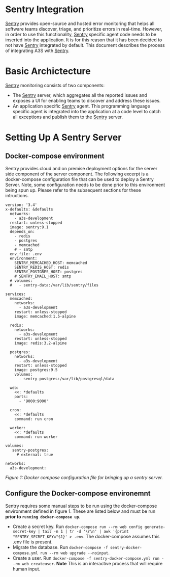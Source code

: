 # Sentry Integration

[Sentry](https://sentry.io/welcome/) provides open-source and hosted error monitoring that helps all software 
teams discover, triage, and prioritize errors in real-time. However, in order to use this functionality, [Sentry](https://sentry.io/welcome/) specific agent code needs to be inserted into the application. It is for this reason that it has been decided to not have [Sentry](https://sentry.io/welcome/) integrated by default. This document describes the process of integrating A3S with [Sentry](https://sentry.io/welcome/).

# Basic Archictecture

[Sentry](https://sentry.io/welcome/) monitoring consists of two components:

* The [Sentry](https://sentry.io/welcome/) server, which aggregates all the reported issues and exposes a UI for enabling teams to discover and address these issues.
* An application specific [Sentry](https://sentry.io/welcome/) agent. This programming language specific agent is integrated into the application at a code level to catch all exceptions and publish them to the [Sentry](https://sentry.io/welcome/) server.

# Setting Up A Sentry Server

## Docker-compose environment

Sentry provides cloud and on premise deployment options for the server side component of the server component. The following excerpt is a docker-compose configuration file that can be used to deploy a Sentry Server. Note, some configuration needs to be done prior to this environment being spun up. Please refer to the subsequent sections for these intructions.

```
version: '3.4'
x-defaults: &defaults
  networks:
    - a3s-development
  restart: unless-stopped
  image: sentry:9.1
  depends_on:
    - redis
    - postgres
    - memcached
    # - smtp
  env_file: .env
  environment:
    SENTRY_MEMCACHED_HOST: memcached
    SENTRY_REDIS_HOST: redis
    SENTRY_POSTGRES_HOST: postgres
    # SENTRY_EMAIL_HOST: smtp
  # volumes:
  #   - sentry-data:/var/lib/sentry/files

services:
  memcached:
    networks:
      - a3s-development
    restart: unless-stopped
    image: memcached:1.5-alpine

  redis:
    networks:
      - a3s-development
    restart: unless-stopped
    image: redis:3.2-alpine

  postgres:
    networks:
      - a3s-development
    restart: unless-stopped
    image: postgres:9.5
    volumes:
      - sentry-postgres:/var/lib/postgresql/data

  web:
    <<: *defaults
    ports:
      - '9000:9000'

  cron:
    <<: *defaults
    command: run cron

  worker:
    <<: *defaults
    command: run worker

volumes:
   sentry-postgres:
     # external: true
      
networks:
  a3s-development:
```
*Figure 1: Docker compose configuration file for bringing up a sentry server.*

## Configure the Docker-compose environemnt

Sentry requires some manual steps to be run using the docker-compose environment defined in figure 1. These are listed below and must be run **prior to `running docker-compose up`**.

* Create a secret key. Run `docker-compose run --rm web config generate-secret-key | tail -n 1 | tr -d '\r\n' | awk '{print "SENTRY_SECRET_KEY="$1}' > .env`. The docker-compose assumes this .env file is present.
* Migrate the database. Run `docker-compose -f sentry-docker-compose.yml run --rm web upgrade --noinput`.
* Create a user. Run `docker-compose -f sentry-docker-compose.yml run --rm web createuser`. **Note** This is an interactive process that will require human input.
